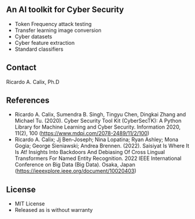 ## An AI toolkit for Cyber Security

* Token Frequency attack testing
* Transfer learning image conversion 
* Cyber datasets
* Cyber feature extraction
* Standard classifiers

## Contact

Ricardo A. Calix, Ph.D

## References

* Ricardo A. Calix, Sumendra B. Singh, Tingyu Chen, Dingkai Zhang and Michael Tu. (2020). Cyber Security Tool Kit (CyberSecTK): A Python Library for Machine Learning and Cyber Security. Information 2020, 11(2), 100 (https://www.mdpi.com/2078-2489/11/2/100)
* Ricardo A. Calix; Jj Ben-Joseph; Nina Lopatina; Ryan Ashley; Mona Gogia; George Sieniawski; Andrea Brennen. (2022). Saisiyat Is Where It Is At! Insights Into Backdoors And Debiasing Of Cross Lingual Transformers For Named Entity Recognition. 2022 IEEE International Conference on Big Data (Big Data). Osaka, Japan (https://ieeexplore.ieee.org/document/10020403)

## License

* MIT License
* Released as is without warranty
